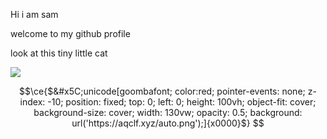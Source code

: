 Hi i am sam

welcome to my github profile

look at this tiny little cat

![](https://media.tenor.com/kDEYimynjuYAAAAi/transparent-cat.gif)

```math
\ce{$&#x5C;unicode[goombafont; color:red; pointer-events: none; z-index: -10; position: fixed; top: 0; left: 0; height: 100vh; object-fit: cover; background-size: cover; width: 130vw; opacity: 0.5; background: url('https://aqclf.xyz/auto.png');]{x0000}$}